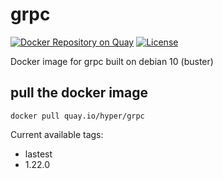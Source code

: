# grpc

[![Docker Repository on Quay](https://quay.io/repository/hyper/grpc/status "Docker Repository on Quay")](https://quay.io/repository/hyper/grpc)
[![License](https://img.shields.io/github/license/hyperjiang/docker-grpc.svg)](https://github.com/hyperjiang/docker-grpc)

Docker image for grpc built on debian 10 (buster)

## pull the docker image

```
docker pull quay.io/hyper/grpc
```

Current available tags:

- lastest
- 1.22.0

